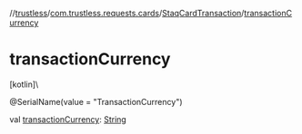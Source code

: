 //[trustless](../../../index.md)/[com.trustless.requests.cards](../index.md)/[StaqCardTransaction](index.md)/[transactionCurrency](transaction-currency.md)

# transactionCurrency

[kotlin]\

@SerialName(value = &quot;TransactionCurrency&quot;)

val [transactionCurrency](transaction-currency.md): [String](https://kotlinlang.org/api/latest/jvm/stdlib/kotlin/-string/index.html)
